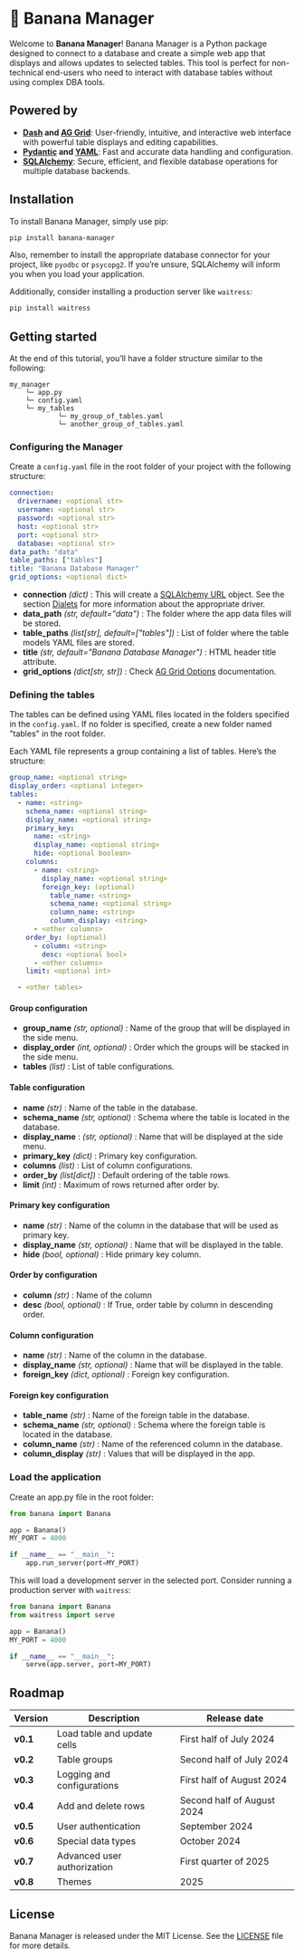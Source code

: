 # 🍌 Banana Manager

Welcome to **Banana Manager**! Banana Manager is a Python package designed to connect to a database and create a simple web app that displays and allows updates to selected tables. This tool is perfect for non-technical end-users who need to interact with database tables without using complex DBA tools.


## Powered by

- **[Dash](https://dash.plotly.com/) and [AG Grid](https://www.ag-grid.com/)**: User-friendly, intuitive, and interactive web interface with powerful table displays and editing capabilities.
- **[Pydantic](https://pydantic-docs.helpmanual.io/) and [YAML](https://yaml.org/)**: Fast and accurate data handling and configuration.
- **[SQLAlchemy](https://www.sqlalchemy.org/)**: Secure, efficient, and flexible database operations for multiple database backends.


## Installation

To install Banana Manager, simply use pip:

```bash
pip install banana-manager
```

Also, remember to install the appropriate database connector for your project, like `pyodbc` or `psycopg2`. If you’re unsure, SQLAlchemy will inform you when you load your application.

Additionally, consider installing a production server like `waitress`:

```bash
pip install waitress
```

## Getting started

At the end of this tutorial, you’ll have a folder structure similar to the following:

```
my_manager
    └─ app.py
    └─ config.yaml
    └─ my_tables
            └─ my_group_of_tables.yaml
            └─ another_group_of_tables.yaml
```

### Configuring the Manager

Create a `config.yaml` file in the root folder of your project with the following structure:

```yaml
connection:
  drivername: <optional str>
  username: <optional str>
  password: <optional str>
  host: <optional str>
  port: <optional str>
  database: <optional str>
data_path: "data"
table_paths: ["tables"]
title: "Banana Database Manager"
grid_options: <optional dict>
```

- **connection** *(dict)* : This will create a [SQLAlchemy URL](https://docs.sqlalchemy.org/en/20/core/engines.html#sqlalchemy.engine.URL) object. See the section [Dialets](https://docs.sqlalchemy.org/en/20/dialects/) for more information about the appropriate driver.
- **data_path** *(str, default="data")* : The folder where the app data files will be stored.
- **table_paths** *(list[str], default=["tables"])* : List of folder where the table models YAML files are stored.
- **title** *(str, default="Banana Database Manager")* : HTML header title attribute.
- **grid_options** *(dict[str, str])* : Check [AG Grid Options](https://www.ag-grid.com/react-data-grid/grid-options/) documentation.

### Defining the tables

The tables can be defined using YAML files located in the folders specified in the `config.yaml`. If no folder is specified, create a new folder named "tables" in the root folder.

Each YAML file represents a group containing a list of tables. Here’s the structure:

```yaml
group_name: <optional string>
display_order: <optional integer>
tables:
  - name: <string>
    schema_name: <optional string>
    display_name: <optional string>
    primary_key:
      name: <string>
      display_name: <optional string>
      hide: <optional boolean>
    columns:
      - name: <string>
        display_name: <optional string>
        foreign_key: (optional)
          table_name: <string>
          schema_name: <optional string>
          column_name: <string>
          column_display: <string>
      - <other columns>
    order_by: (optional)
      - column: <string>
        desc: <optional bool>
      - <other columns>
    limit: <optional int>

  - <other tables>
```

#### Group configuration

- **group_name** *(str, optional)* : Name of the group that will be displayed in the side menu.
- **display_order** *(int, optional)* : Order which the groups will be stacked in the side menu.
- **tables** *(list)* : List of table configurations.

#### Table configuration

- **name** *(str)* : Name of the table in the database.
- **schema_name** *(str, optional)* : Schema where the table is located in the database.
- **display_name** : *(str, optional)* : Name that will be displayed at the side menu.
- **primary_key** *(dict)* : Primary key configuration.
- **columns** *(list)* : List of column configurations.
- **order_by** *(list[dict])* : Default ordering of the table rows.
- **limit** *(int)* : Maximum of rows returned after order by.

#### Primary key configuration

- **name** *(str)* : Name of the column in the database that will be used as primary key.
- **display_name** *(str, optional)* : Name that will be displayed in the table.
- **hide** *(bool, optional)* : Hide primary key column.

#### Order by configuration

- **column** *(str)* : Name of the column
- **desc** *(bool, optional)* : If True, order table by column in descending order.

#### Column configuration

- **name** *(str)* : Name of the column in the database.
- **display_name** *(str, optional)* : Name that will be displayed in the table.
- **foreign_key** *(dict, optional)* : Foreign key configuration.

#### Foreign key configuration

- **table_name** *(str)* : Name of the foreign table in the database.
- **schema_name** *(str, optional)* : Schema where the foreign table is located in the database.
- **column_name** *(str)* : Name of the referenced column in the database.
- **column_display** *(str)* : Values that will be displayed in the app.

### Load the application

Create an app.py file in the root folder:

```python
from banana import Banana

app = Banana()
MY_PORT = 4000 

if __name__ == "__main__":
    app.run_server(port=MY_PORT)
```

This will load a development server in the selected port. Consider running a production server with `waitress`:

```python
from banana import Banana
from waitress import serve

app = Banana()
MY_PORT = 4000

if __name__ == "__main__":
    serve(app.server, port=MY_PORT)
```


## Roadmap

| Version  | Description                 | Release date               |
|----------|-----------------------------|----------------------------|
| **v0.1** | Load table and update cells | First half of July 2024    |
| **v0.2** | Table groups                | Second half of July 2024   |
| **v0.3** | Logging and configurations  | First half of August 2024  |
| **v0.4** | Add and delete rows         | Second half of August 2024 |
| **v0.5** | User authentication         | September 2024             |
| **v0.6** | Special data types          | October 2024               |
| **v0.7** | Advanced user authorization | First quarter of 2025      |
| **v0.8** | Themes                      | 2025                       |

## License

Banana Manager is released under the MIT License. See the [LICENSE](LICENSE) file for more details.